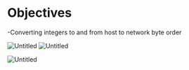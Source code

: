 # Objectives
 -Converting integers to and from host to network byte order

![Untitled](https://user-images.githubusercontent.com/47218652/60993084-5d81bb00-a313-11e9-86d9-73f2337ee022.png)
![Untitled](https://user-images.githubusercontent.com/47218652/60993104-6b374080-a313-11e9-842d-63fc143bf4e2.png)

![Untitled](https://user-images.githubusercontent.com/47218652/60993152-843ff180-a313-11e9-9670-c1d55ba42b95.png)
